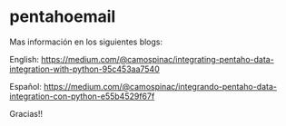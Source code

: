 # pentahoemail

Mas información en los siguientes blogs:

English:
https://medium.com/@camospinac/integrating-pentaho-data-integration-with-python-95c453aa7540

Español:
https://medium.com/@camospinac/integrando-pentaho-data-integration-con-python-e55b4529f67f

Gracias!!

